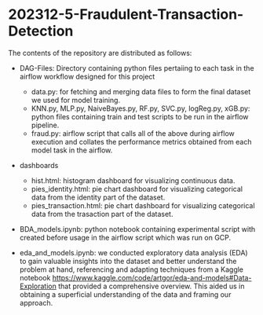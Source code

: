 # 202312-5-Fraudulent-Transaction-Detection

The contents of the repository are distributed as follows:
- DAG-Files: Directory containing python files pertaiing to each task in the airflow workflow designed for this project
  - data.py: for fetching and merging data files to form the final dataset we used for model training.
  - KNN.py, MLP.py, NaiveBayes.py, RF.py, SVC.py, logReg.py, xGB.py: python files containing train and test scripts to be run in the airflow pipeline.
  - fraud.py: airflow script that calls all of the above during airflow execution and collates the performance metrics obtained from each model task in the airflow.
 
- dashboards
  - hist.html: histogram dashboard for visualizing continuous data.
  - pies_identity.html: pie chart dashboard for visualizing categorical data from the identity part of the dataset.
  - pies_transaction.html: pie chart dashboard for visualizing categorical data from the trasaction part of the dataset.
 
- BDA_models.ipynb: python notebook containing experimental script with created before usage in the airflow script which was run on GCP. 

- eda_and_models.ipynb: we conducted exploratory data analysis (EDA) to gain valuable insights into the dataset and better understand the problem at hand, referencing and adapting techniques from a Kaggle notebook  https://www.kaggle.com/code/artgor/eda-and-models#Data-Exploration that provided a comprehensive overview. This aided us in obtaining a superficial understanding of the data and framing our approach.

